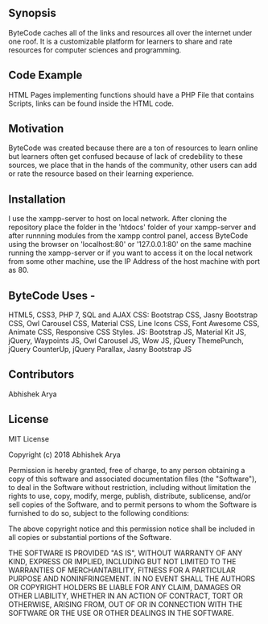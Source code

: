 ## Synopsis

ByteCode caches all of the links and resources all over the internet under one roof. It is a customizable platform for learners to share and rate resources for computer sciences and programming.

## Code Example

HTML Pages implementing functions should have a PHP File that contains Scripts, links can be found inside the HTML code.

## Motivation

ByteCode was created because there are a ton of resources to learn online but learners often get confused because of lack of credebility to these sources, we place that in the hands of the community, other users can add or rate the resource based on their learning experience.

## Installation

I use the xampp-server to host on local network.
After cloning the repository place the folder in the 'htdocs' folder of your xampp-server and after runnning modules from the xampp control panel, access ByteCode using the browser on 'localhost:80' or '127.0.0.1:80' on the same machine running the xampp-server or if you want to access it on the local network from some other machine, use the IP Address of the host machine with port as 80.

## ByteCode Uses -

HTML5, CSS3, PHP 7, SQL and AJAX
CSS: Bootstrap CSS, Jasny Bootstrap CSS, Owl Carousel CSS, Material CSS, Line Icons CSS, Font Awesome CSS, Animate CSS, Responsive CSS Styles.
JS: Bootstrap JS, Material Kit JS, jQuery, Waypoints JS, Owl Carousel JS, Wow JS, jQuery ThemePunch, jQuery CounterUp, jQuery Parallax, Jasny Bootstrap JS

## Contributors

Abhishek Arya

## License

MIT License

Copyright (c) 2018 Abhishek Arya

Permission is hereby granted, free of charge, to any person obtaining a copy
of this software and associated documentation files (the "Software"), to deal
in the Software without restriction, including without limitation the rights
to use, copy, modify, merge, publish, distribute, sublicense, and/or sell
copies of the Software, and to permit persons to whom the Software is
furnished to do so, subject to the following conditions:

The above copyright notice and this permission notice shall be included in all
copies or substantial portions of the Software.

THE SOFTWARE IS PROVIDED "AS IS", WITHOUT WARRANTY OF ANY KIND, EXPRESS OR
IMPLIED, INCLUDING BUT NOT LIMITED TO THE WARRANTIES OF MERCHANTABILITY,
FITNESS FOR A PARTICULAR PURPOSE AND NONINFRINGEMENT. IN NO EVENT SHALL THE
AUTHORS OR COPYRIGHT HOLDERS BE LIABLE FOR ANY CLAIM, DAMAGES OR OTHER
LIABILITY, WHETHER IN AN ACTION OF CONTRACT, TORT OR OTHERWISE, ARISING FROM,
OUT OF OR IN CONNECTION WITH THE SOFTWARE OR THE USE OR OTHER DEALINGS IN THE
SOFTWARE.


